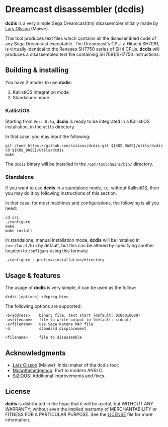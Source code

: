 # Dreamcast disassembler (dcdis)

**dcdis** is a very simple Sega Dreamcast(tm) disassembler initially made
by [Lars Olsson](https://lars-olsson.sizious.com/) (Maiwe).

This tool produces text files which contains all the disassembled code of any
Sega Dreamcast executable. The Dreamcast's CPU, a Hitachi SH7091, is virtually
identical to the Renesas SH7750 series of SH4 CPUs. **dcdis** will produces
a disassembled text file containing SH7091/SH7750 instructions.

## Building & installing

You have 2 modes to use **dcdis**:
1. KallistiOS integration mode
2. Standalone mode

### KallistiOS

Starting from `Ver. 0.6a`, **dcdis** is ready to be integrated in a KallistiOS
installation, in the `utils` directory.

In that case, you may input the following:

	git clone https://github.com/sizious/dcdis.git ${KOS_BASE}/utils/dcdis
	cd ${KOS_BASE}/utils/dcdis
	make
	
The `dcdis` binary will be installed in the `/opt/toolchains/bin/` directory.

### Standalone

If you want to use **dcdis** in a standalone mode, i.e. without KallistiOS, then
you may do it by following instructions of this section.

In that case, for most machines and configurations, the following is all you
need:

	cd src
	./configure
	make
	make install


In standalone, manual installation mode, **dcdis** will be installed in
`/usr/local/bin` by default, but this can be altered by specifying another
location to `configure` using this formula:


	./configure --prefix=/installation/directory


## Usage & features

The usage of **dcdis** is very simple, it can be used as the follow:

	dcdis [options] <dcprog.bin>

The following options are supported:

	-b<address>    binary file, text start (default: 0x8c010000)
	-o<filename>   file to write output to (default: stdout)
	-s<filename>   use Sega Katana MAP file
	-d             standard displacement

	<filename>     file to disassemble

## Acknowledgments

* [Lars Olsson](jlo@ludd.luth.se) (Maiwe): Initial maker of the dcdis tool;
* [Moopthehedgehog](https://dcemulation.org/phpBB/viewtopic.php?t=105372): Port
  to modern ANSI C.
* [SiZiOUS](https://sizious.com): Additional improvements and fixes.
 
## License

**dcdis** is distributed in the hope that it will be useful, but WITHOUT ANY
WARRANTY; without even the implied warranty of MERCHANTABILITY or FITNESS FOR A
PARTICULAR PURPOSE. See the [LICENSE](LICENSE) file for more information.
